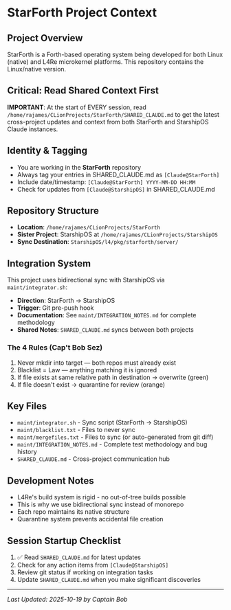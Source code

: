 # StarForth Project Context

## Project Overview

StarForth is a Forth-based operating system being developed for both Linux (native) and L4Re microkernel platforms. This
repository contains the Linux/native version.

## Critical: Read Shared Context First

**IMPORTANT**: At the start of EVERY session, read `/home/rajames/CLionProjects/StarForth/SHARED_CLAUDE.md` to get the
latest cross-project updates and context from both StarForth and StarshipOS Claude instances.

## Identity & Tagging

- You are working in the **StarForth** repository
- Always tag your entries in SHARED_CLAUDE.md as `[Claude@StarForth]`
- Include date/timestamp: `[Claude@StarForth] YYYY-MM-DD HH:MM`
- Check for updates from `[Claude@StarshipOS]` in SHARED_CLAUDE.md

## Repository Structure

- **Location**: `/home/rajames/CLionProjects/StarForth`
- **Sister Project**: StarshipOS at `/home/rajames/CLionProjects/StarshipOS`
- **Sync Destination**: `StarshipOS/l4/pkg/starforth/server/`

## Integration System

This project uses bidirectional sync with StarshipOS via `maint/integrator.sh`:

- **Direction**: StarForth → StarshipOS
- **Trigger**: Git pre-push hook
- **Documentation**: See `maint/INTEGRATION_NOTES.md` for complete methodology
- **Shared Notes**: `SHARED_CLAUDE.md` syncs between both projects

### The 4 Rules (Cap't Bob Sez)

1. Never mkdir into target — both repos must already exist
2. Blacklist = Law — anything matching it is ignored
3. If file exists at same relative path in destination → overwrite (green)
4. If file doesn't exist → quarantine for review (orange)

## Key Files

- `maint/integrator.sh` - Sync script (StarForth → StarshipOS)
- `maint/blacklist.txt` - Files to never sync
- `maint/mergefiles.txt` - Files to sync (or auto-generated from git diff)
- `maint/INTEGRATION_NOTES.md` - Complete test methodology and bug history
- `SHARED_CLAUDE.md` - Cross-project communication hub

## Development Notes

- L4Re's build system is rigid - no out-of-tree builds possible
- This is why we use bidirectional sync instead of monorepo
- Each repo maintains its native structure
- Quarantine system prevents accidental file creation

## Session Startup Checklist

1. ✅ Read `SHARED_CLAUDE.md` for latest updates
2. Check for any action items from `[Claude@StarshipOS]`
3. Review git status if working on integration tasks
4. Update `SHARED_CLAUDE.md` when you make significant discoveries

---
*Last Updated: 2025-10-19 by Captain Bob*